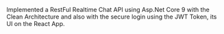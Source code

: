 Implemented a RestFul Realtime Chat API using Asp.Net Core 9 with the Clean Architecture and also with the secure login using the JWT Token, its UI on the React App.
